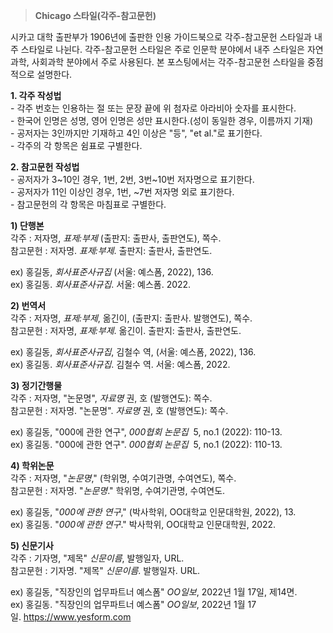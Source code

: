 > **Chicago 스타일(각주-참고문헌)**

시카고 대학 출판부가 1906년에 출판한 인용 가이드북으로 각주-참고문헌 스타일과 내주 스타일로 나뉜다. 각주-참고문헌 스타일은 주로 인문학 분야에서 내주 스타일은 자연과학, 사회과학 분야에서 주로 사용된다. 본 포스팅에서는 각주-참고문헌 스타일을 중점적으로 설명한다.  
  
**1. 각주 작성법**  
- 각주 번호는 인용하는 절 또는 문장 끝에 위 첨자로 아라비아 숫자를 표시한다.  
- 한국어 인명은 성명, 영어 인명은 성만 표시한다.(성이 동일한 경우, 이름까지 기재)  
- 공저자는 3인까지만 기재하고 4인 이상은 "등", "et al."로 표기한다.  
- 각주의 각 항목은 쉼표로 구별한다.  
  
**2. 참고문헌 작성법**  
- 공저자가 3~10인 경우, 1번, 2번, 3번~10번 저자명으로 표기한다.  
- 공저자가 11인 이상인 경우, 1번, ~7번 저자명 외로 표기한다.  
- 참고문헌의 각 항목은 마침표로 구별한다.  
  
**1) 단행본**  
각주 : 저자명, _표제:부제_ (출판지: 출판사, 출판연도), 쪽수.  
참고문헌 : 저자명. _표제:부제_. 출판지: 출판사, 출판연도.  
  
ex) 홍길동, _회사표준사규집_ (서울: 예스폼, 2022), 136.  
ex) 홍길동. _회사표준사규집_. 서울: 예스폼. 2022.  
  
**2) 번역서**  
각주 : 저자명, _표제:부제_, 옮긴이, (출판지: 출판사. 발행연도), 쪽수.  
참고문헌 : 저자명, _표제:부제_. 옮긴이. 출판지: 출판사, 출판연도.  
  
ex) 홍길동, _회사표준사규집_, 김철수 역, (서울: 예스폼, 2022), 136.  
ex) 홍길동. _회사표준사규집_. 김철수 역. 서울: 예스폼, 2022.  
  
**3) 정기간행물**  
각주 : 저자명, "논문명", _자료명_ 권, 호 (발행연도): 쪽수.  
참고문헌 : 저자명. "논문명". _자료명_ 권, 호 (발행연도): 쪽수.  
  
ex) 홍길동, "000에 관한 연구", _000협회 논문집_  5, no.1 (2022): 110-13.  
ex) 홍길동. "000에 관한 연구". _000협회 논문집_  5, no.1 (2022): 110-13.  
  
**4) 학위논문**  
각주 : 저자명, "_논문명_," (학위명, 수여기관명, 수여연도), 쪽수.  
참고문헌 : 저자명. "_논문명_." 학위명, 수여기관명, 수여연도.  
  
ex) 홍길동, "_000에 관한 연구_," (박사학위, OO대학교 인문대학원, 2022), 13.  
ex) 홍길동. "_000에 관한 연구_." 박사학위, OO대학교 인문대학원, 2022.  
  
**5) 신문기사**  
각주 : 기자명, "제목" _신문이름_, 발행일자, URL.  
참고문헌 : 기자명. "제목" _신문이름_. 발행일자. URL.  
  
ex) 홍길동, "직장인의 업무파트너 예스폼" _OO일보_, 2022년 1월 17일, 제14면.  
ex) 홍길동. "직장인의 업무파트너 예스폼" _OO일보_, 2022년 1월 17일. https://www.yesform.com